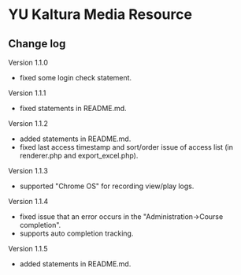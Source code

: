 # YU Kaltura Media Resource

Change log
------

Version 1.1.0

* fixed some login check statement.

Version 1.1.1

* fixed statements in README.md.

Version 1.1.2

* added statements in README.md.
* fixed last access timestamp and sort/order issue of access list (in renderer.php and export_excel.php).

Version 1.1.3

* supported "Chrome OS" for recording view/play logs.

Version 1.1.4

* fixed issue that an error occurs in the "Administration->Course completion".
* supports auto completion tracking.

Version 1.1.5

* added statements in README.md.

